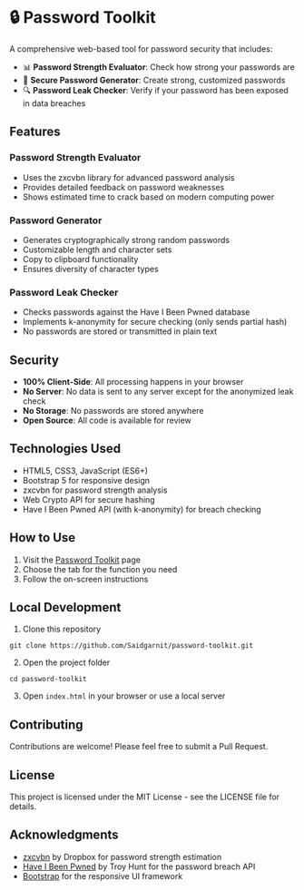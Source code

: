 # 🔒 Password Toolkit

A comprehensive web-based tool for password security that includes:

- 📊 **Password Strength Evaluator**: Check how strong your passwords are
- 🔑 **Secure Password Generator**: Create strong, customized passwords
- 🔍 **Password Leak Checker**: Verify if your password has been exposed in data breaches

## Features

### Password Strength Evaluator
- Uses the zxcvbn library for advanced password analysis
- Provides detailed feedback on password weaknesses
- Shows estimated time to crack based on modern computing power

### Password Generator
- Generates cryptographically strong random passwords
- Customizable length and character sets
- Copy to clipboard functionality
- Ensures diversity of character types

### Password Leak Checker
- Checks passwords against the Have I Been Pwned database
- Implements k-anonymity for secure checking (only sends partial hash)
- No passwords are stored or transmitted in plain text

## Security

- **100% Client-Side**: All processing happens in your browser
- **No Server**: No data is sent to any server except for the anonymized leak check
- **No Storage**: No passwords are stored anywhere
- **Open Source**: All code is available for review

## Technologies Used

- HTML5, CSS3, JavaScript (ES6+)
- Bootstrap 5 for responsive design
- zxcvbn for password strength analysis
- Web Crypto API for secure hashing
- Have I Been Pwned API (with k-anonymity) for breach checking

## How to Use

1. Visit the [Password Toolkit](https://password-toolkit-three.vercel.app/) page
2. Choose the tab for the function you need
3. Follow the on-screen instructions

## Local Development

1. Clone this repository
```
git clone https://github.com/Saidgarnit/password-toolkit.git
```

2. Open the project folder
```
cd password-toolkit
```

3. Open `index.html` in your browser or use a local server

## Contributing

Contributions are welcome! Please feel free to submit a Pull Request.

## License

This project is licensed under the MIT License - see the LICENSE file for details.

## Acknowledgments

- [zxcvbn](https://github.com/dropbox/zxcvbn) by Dropbox for password strength estimation
- [Have I Been Pwned](https://haveibeenpwned.com/) by Troy Hunt for the password breach API
- [Bootstrap](https://getbootstrap.com/) for the responsive UI framework
